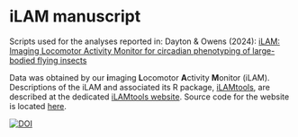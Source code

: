 # iLAM manuscript

Scripts used for the analyses reported in:
Dayton & Owens (2024): [iLAM: Imaging Locomotor Activity Monitor for circadian phenotyping of large-bodied flying insects](https://doi.org/10.1111/2041-210X.14403) 

Data was obtained by our **i**maging **L**ocomotor **A**ctivity **M**onitor (iLAM). Descriptions of the iLAM and associated its R package, [iLAMtools](https://github.com/iLAMtools/iLAMtools), are described at the dedicated [iLAMtools website](https://ilamtools.github.io/). Source code for the website is located [here](https://github.com/daytonjn/ilamtools.github.io). 


[![DOI](https://zenodo.org/badge/837327363.svg)](https://zenodo.org/doi/10.5281/zenodo.13175188)
